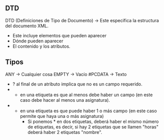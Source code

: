 ## DTD

DTD (Definiciones de Tipo de Documento) -> Este especifica la estructura del documento XML.

* Este incluye elementos que pueden aparecer
* Dónde pueden aparecer
* El contenido y los atributos.

## Tipos

ANY -> Cualquier cosa
EMPTY -> Vacío
#PCDATA -> Texto

* ? al final de un atributo implica que no es un campo requerido.
* + en una etiqueta es que al menos debe haber un campo (en este caso debe hacer al menos una asignatura).
* * en una etiqueta es que puede haber 1 o más campo (en este caso permite que haya una o más asignatura)
    - Si ponemos * en dos etiquetas, deberá haber el mismo número de etiquetas, es decir, si hay 2 etiquetas que se llamen "horas" deberá haber 2 etiquetas "nombre".